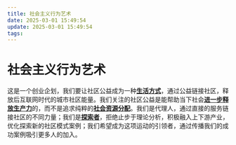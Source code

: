 ```yaml
---
title: 社会主义行为艺术
date: 2025-03-01 15:49:54
update: 2025-03-01 15:49:54
tags:
---
```


# 社会主义行为艺术

这是一个创业企划，我们要让社区公益成为一种[**生活方式**](lifestyle)，通过公益链接社区，释放后互联网时代的城市社区能量。我们关注的社区公益是能帮助当下社会[**进一步释放生产力**](ideology)的，而不是追求纯粹的[**社会资源分配**](reallocation)。我们是代理人，通过直接的服务链接社区的不同力量；我们是[**探索者**](performance_art)，拒绝止步于理论分析，积极融入上下游产业，优化探索新的社区模式案例；我们希望成为这项运动的引领者，通过传播我们的成功案例吸引更多人的加入。